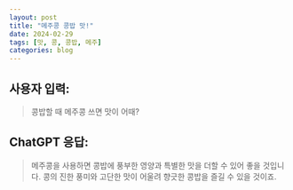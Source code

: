 ```yaml
---
layout: post
title: "메주콩 콩밥 맛!"
date: 2024-02-29
tags: [맛, 콩, 콩밥, 메주]
categories: blog
---
```


## 사용자 입력:
> 콩밥할 때 메주콩 쓰면 맛이 어때?

## ChatGPT 응답:
> 메주콩을 사용하면 콩밥에 풍부한 영양과 특별한 맛을 더할 수 있어 좋을 것입니다. 콩의 진한 풍미와 고단한 맛이 어울려 향긋한 콩밥을 즐길 수 있을 것이죠.

